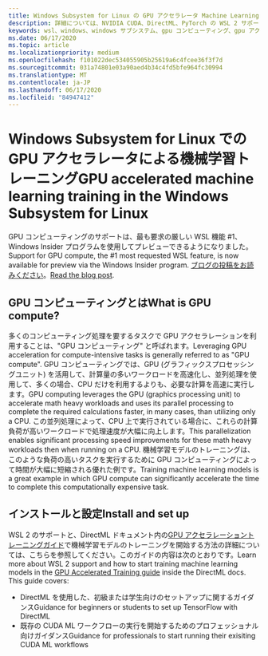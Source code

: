 ```yaml
---
title: Windows Subsystem for Linux の GPU アクセラレータ Machine Learning トレーニング
description: 詳細については、NVIDIA CUDA、DirectML、PyTorch の WSL 2 サポートに関するページを参照してください。
keywords: wsl、windows、windows サブシステム、gpu コンピューティング、gpu アクセラレーション、NVIDIA、CUDA、DirectML、、PyTorch、NVIDIA CUDA preview、GPU ドライバー、NVIDIA Container Toolkit、Docker
ms.date: 06/17/2020
ms.topic: article
ms.localizationpriority: medium
ms.openlocfilehash: f101022dec534055905b25619a6c4fcee36f3f7d
ms.sourcegitcommit: 031a74801e03a90aed4b34c4fd5bfe964fc30994
ms.translationtype: MT
ms.contentlocale: ja-JP
ms.lasthandoff: 06/17/2020
ms.locfileid: "84947412"
---
```

# <a name="gpu-accelerated-machine-learning-training-in-the-windows-subsystem-for-linux"></a><span data-ttu-id="e7816-104">Windows Subsystem for Linux での GPU アクセラレータによる機械学習トレーニング</span><span class="sxs-lookup"><span data-stu-id="e7816-104">GPU accelerated machine learning training in the Windows Subsystem for Linux</span></span>

<span data-ttu-id="e7816-105">GPU コンピューティングのサポートは、最も要求の厳しい WSL 機能 #1、Windows Insider プログラムを使用してプレビューできるようになりました。</span><span class="sxs-lookup"><span data-stu-id="e7816-105">Support for GPU compute, the #1 most requested WSL feature, is now available for preview via the Windows Insider program.</span></span> <span data-ttu-id="e7816-106">[ブログの投稿をお読みください](https://blogs.windows.com/windowsdeveloper/?p=55781)。</span><span class="sxs-lookup"><span data-stu-id="e7816-106">[Read the blog post](https://blogs.windows.com/windowsdeveloper/?p=55781).</span></span>

## <a name="what-is-gpu-compute"></a><span data-ttu-id="e7816-107">GPU コンピューティングとは</span><span class="sxs-lookup"><span data-stu-id="e7816-107">What is GPU compute?</span></span>

<span data-ttu-id="e7816-108">多くのコンピューティング処理を要するタスクで GPU アクセラレーションを利用することは、"GPU コンピューティング" と呼ばれます。</span><span class="sxs-lookup"><span data-stu-id="e7816-108">Leveraging GPU acceleration for compute-intensive tasks is generally referred  to as "GPU compute".</span></span> <span data-ttu-id="e7816-109">GPU コンピューティングでは、GPU (グラフィックスプロセッシングユニット) を活用して、計算量の多いワークロードを高速化し、並列処理を使用して、多くの場合、CPU だけを利用するよりも、必要な計算を高速に実行します。</span><span class="sxs-lookup"><span data-stu-id="e7816-109">GPU computing leverages the GPU (graphics processing unit) to accelerate math heavy workloads and uses its parallel processing to complete the required calculations faster, in many cases, than utilizing only a CPU.</span></span> <span data-ttu-id="e7816-110">この並列処理によって、CPU 上で実行されている場合に、これらの計算負荷が高いワークロードで処理速度が大幅に向上します。</span><span class="sxs-lookup"><span data-stu-id="e7816-110">This parallelization enables significant processing speed improvements for these math heavy workloads then when running on a CPU.</span></span> <span data-ttu-id="e7816-111">機械学習モデルのトレーニングは、このような負荷の高いタスクを実行するために GPU コンピューティングによって時間が大幅に短縮される優れた例です。</span><span class="sxs-lookup"><span data-stu-id="e7816-111">Training machine learning models is a great example in which GPU compute can significantly accelerate the time to complete this computationally expensive task.</span></span>

## <a name="install-and-set-up"></a><span data-ttu-id="e7816-112">インストールと設定</span><span class="sxs-lookup"><span data-stu-id="e7816-112">Install and set up</span></span>

<span data-ttu-id="e7816-113">WSL 2 のサポートと、DirectML ドキュメント内の[GPU アクセラレーショントレーニングガイド](https://docs.microsoft.com/windows/win32/direct3d12/gpu-accelerated-training)で機械学習モデルのトレーニングを開始する方法の詳細については、こちらを参照してください。このガイドの内容は次のとおりです。</span><span class="sxs-lookup"><span data-stu-id="e7816-113">Learn more about WSL 2 support and how to start training machine learning models in the [GPU Accelerated Training guide](https://docs.microsoft.com/windows/win32/direct3d12/gpu-accelerated-training) inside the DirectML docs. This guide covers:</span></span>

* <span data-ttu-id="e7816-114">DirectML を使用した、初級または学生向けのセットアップに関するガイダンス</span><span class="sxs-lookup"><span data-stu-id="e7816-114">Guidance for beginners or students to set up TensorFlow with DirectML</span></span>
* <span data-ttu-id="e7816-115">既存の CUDA ML ワークフローの実行を開始するためのプロフェッショナル向けガイダンス</span><span class="sxs-lookup"><span data-stu-id="e7816-115">Guidance for professionals to start running their exisiting CUDA ML workflows</span></span>
